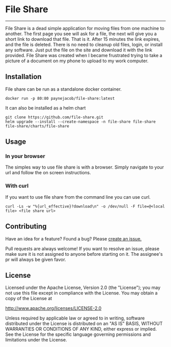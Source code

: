 # File Share

---

File Share is a dead simple application for moving files from one machine to another.  The first page you see will ask for a file, the next will give you a short link to download that file.  That is it. After 15 minutes the link expires, and the file is deleted.  There is no need to cleanup old files, login, or install any software.  Just put the file on the site and download it with the link provided.  File Share was created when I became frustrated trying to take a picture of a document on my phone to upload to my work computer.

## Installation

File share can be run as a standalone docker container.

```shell
docker run -p 80:80 paynejacob/file-share:latest
```

It can also be installed as a helm chart

```shell
git clone https://github.com/file-share.git
helm upgrade --install --create-namespace -n file-share file-share file-share/charts/file-share
```

## Usage

### In your browser

The simples way to use file share is with a browser.  Simply navigate to your url and follow the on screen instructions.

### With curl

If you want to use file share from the command line you can use curl.

```shell
curl -Ls -w "%{url_effective}?download\n" -o /dev/null -F file=@<local file> <file share url>
```

## Contributing

Have an idea for a feature? Found a bug? Please [create an issue.](https://github.com/paynejacob/file-share/issues/new)

Pull requests are always welcome!  If you want to resolve an issue, please make sure it is not assigned to anyone before starting on it.  The assignee's pr will always be given favor.

## License

Licensed under the Apache License, Version 2.0 (the "License"); you may not use this file except in compliance with the License. You may obtain a copy of the License at

http://www.apache.org/licenses/LICENSE-2.0

Unless required by applicable law or agreed to in writing, software distributed under the License is distributed on an "AS IS" BASIS, WITHOUT WARRANTIES OR CONDITIONS OF ANY KIND, either express or implied. See the License for the specific language governing permissions and limitations under the License.
